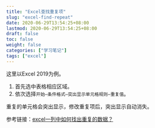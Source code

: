 ```yaml
---
title: "Excel查找重复项"
slug: "excel-find-repeat"
date: 2020-06-29T13:54:25+08:00
lastmod: 2020-06-29T13:54:25+08:00
draft: false
toc: false
weight: false
categories: ["学习笔记"]
tags: ["excel"]
---
```


 这里以Excel 2019为例。

1. 首先选中表格相应区域。
2. 依次选择`开始—条件格式—突出显示单元格规则—重复值`。

重复的单元格会突出显示，修改重复项后，突出显示自动消失。

参考链接：[excel一列中如何找出重复的数据？](https://www.zhihu.com/question/20085802)

